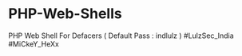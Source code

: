 # PHP-Web-Shells
PHP Web Shell For Defacers 
( Default Pass : indlulz )
#LulzSec_India
#MiCkeY_HeXx
